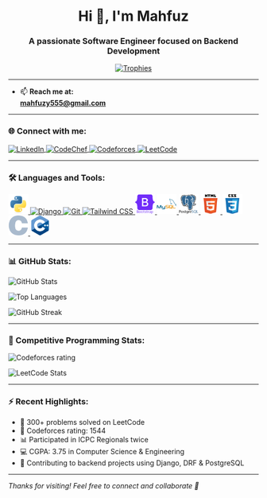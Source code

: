 <h1 align="center">Hi 👋, I'm Mahfuz</h1>
<h3 align="center">A passionate Software Engineer focused on Backend Development</h3>

<p align="center">
  <a href="https://github.com/ryo-ma/github-profile-trophy">
    <img src="https://github-profile-trophy.vercel.app/?username=mahfuz003&theme=gruvbox&row=2&column=3" alt="Trophies" />
  </a>
</p>

---

- 📫 **Reach me at:**  
  **mahfuzy555@gmail.com**

---

<h3 align="left">🌐 Connect with me:</h3>
<p align="left">
  <a href="https://linkedin.com/in/mahfuz-ahmed-630981212" target="_blank">
    <img align="center" src="https://raw.githubusercontent.com/rahuldkjain/github-profile-readme-generator/master/src/images/icons/Social/linked-in-alt.svg" alt="LinkedIn" height="30" width="40" />
  </a>
  <a href="https://www.codechef.com/users/mafuzy007" target="_blank">
    <img align="center" src="https://cdn.jsdelivr.net/npm/simple-icons@3.1.0/icons/codechef.svg" alt="CodeChef" height="30" width="40" />
  </a>
  <a href="https://codeforces.com/profile/generalmahfuz" target="_blank">
    <img align="center" src="https://raw.githubusercontent.com/rahuldkjain/github-profile-readme-generator/master/src/images/icons/Social/codeforces.svg" alt="Codeforces" height="30" width="40" />
  </a>
  <a href="https://leetcode.com/mahfuzy555/" target="_blank">
    <img align="center" src="https://raw.githubusercontent.com/rahuldkjain/github-profile-readme-generator/master/src/images/icons/Social/leet-code.svg" alt="LeetCode" height="30" width="40" />
  </a>
</p>

---

<h3 align="left">🛠️ Languages and Tools:</h3>
<p align="left">
  <a href="https://www.python.org" target="_blank" rel="noreferrer">
    <img src="https://raw.githubusercontent.com/devicons/devicon/master/icons/python/python-original.svg" alt="Python" width="40" height="40"/>
  </a>
  <a href="https://www.djangoproject.com/" target="_blank" rel="noreferrer">
    <img src="https://cdn.worldvectorlogo.com/logos/django.svg" alt="Django" width="40" height="40"/>
  </a>
  <a href="https://git-scm.com/" target="_blank" rel="noreferrer">
    <img src="https://www.vectorlogo.zone/logos/git-scm/git-scm-icon.svg" alt="Git" width="40" height="40"/>
  </a>
  <a href="https://tailwindcss.com/" target="_blank" rel="noreferrer">
    <img src="https://www.vectorlogo.zone/logos/tailwindcss/tailwindcss-icon.svg" alt="Tailwind CSS" width="40" height="40"/>
  </a>
  <a href="https://getbootstrap.com" target="_blank" rel="noreferrer">
    <img src="https://raw.githubusercontent.com/devicons/devicon/master/icons/bootstrap/bootstrap-plain-wordmark.svg" alt="Bootstrap" width="40" height="40"/>
  </a>
  <a href="https://www.mysql.com/" target="_blank" rel="noreferrer">
    <img src="https://raw.githubusercontent.com/devicons/devicon/master/icons/mysql/mysql-original-wordmark.svg" alt="MySQL" width="40" height="40"/>
  </a>
  <a href="https://www.postgresql.org" target="_blank" rel="noreferrer">
    <img src="https://raw.githubusercontent.com/devicons/devicon/master/icons/postgresql/postgresql-original-wordmark.svg" alt="PostgreSQL" width="40" height="40"/>
  </a>
  <a href="https://www.w3.org/html/" target="_blank" rel="noreferrer">
    <img src="https://raw.githubusercontent.com/devicons/devicon/master/icons/html5/html5-original-wordmark.svg" alt="HTML5" width="40" height="40"/>
  </a>
  <a href="https://www.w3schools.com/css/" target="_blank" rel="noreferrer">
    <img src="https://raw.githubusercontent.com/devicons/devicon/master/icons/css3/css3-original-wordmark.svg" alt="CSS3" width="40" height="40"/>
  </a>
  <a href="https://www.cprogramming.com/" target="_blank" rel="noreferrer">
    <img src="https://raw.githubusercontent.com/devicons/devicon/master/icons/c/c-original.svg" alt="C" width="40" height="40"/>
  </a>
  <a href="https://www.w3schools.com/cpp/" target="_blank" rel="noreferrer">
    <img src="https://raw.githubusercontent.com/devicons/devicon/master/icons/cplusplus/cplusplus-original.svg" alt="C++" width="40" height="40"/>
  </a>
</p>

---

<h3 align="left">📊 GitHub Stats:</h3>

<p align="left">
  <img src="https://github-readme-stats.vercel.app/api?username=mahfuz003&show_icons=true&locale=en&theme=tokyonight&v=2" alt="GitHub Stats" />
</p>

<p align="left">
  <img src="https://github-readme-stats.vercel.app/api/top-langs?username=mahfuz003&show_icons=true&locale=en&layout=compact&theme=tokyonight&v=2" alt="Top Languages" />
</p>

<p align="left">
  <img src="https://github-readme-streak-stats.herokuapp.com/?user=mahfuz003&theme=tokyonight" alt="GitHub Streak" />
</p>

---

<h3 align="left">🏁 Competitive Programming Stats:</h3>

<p align="left">
  <img src="https://cp-logo.vercel.app/codeforces/generalmahfuz" alt="Codeforces rating" />
</p>

<p align="left">
  <img src="https://leetcard.jacoblin.cool/mahfuzy555?theme=light&ext=heatmap" alt="LeetCode Stats" />
</p>

---

<h3 align="left">⚡ Recent Highlights:</h3>

- 🚀 300+ problems solved on LeetCode  
- 🧠 Codeforces rating: 1544  
- 📊 Participated in ICPC Regionals twice  
- 💻 CGPA: 3.75 in Computer Science & Engineering  
- 🔄 Contributing to backend projects using Django, DRF & PostgreSQL  

---

*Thanks for visiting! Feel free to connect and collaborate 🤝*
